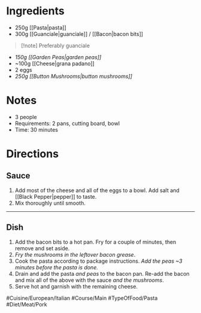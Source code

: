 # Ingredients
- 250g [[Pasta|pasta]]
- 300g [[Guanciale|guanciale]] / [[Bacon|bacon bits]]
> [!note] Preferably guanciale
- *150g [[Garden Peas|garden peas]]*
- ~100g [[Cheese|grana padano]]
- 2 eggs
- *250g [[Button Mushrooms|button mushrooms]]*

# Notes
- 3 people
- Requirements: 2 pans, cutting board, bowl
- Time: 30 minutes

#  Directions
## Sauce
1. Add most of the cheese and all of the eggs to a bowl. Add salt and [[Black Pepper|pepper]] to taste.
2. Mix thoroughly until smooth.
---
## Dish
1. Add the bacon bits to a hot pan. Fry for a couple of minutes, then remove and set aside.
2. *Fry the mushrooms in the leftover bacon grease*.
3. Cook the pasta according to package instructions. *Add the peas ~3 minutes before the pasta is done.*
4. Drain and add the pasta *and peas* to the bacon pan. Re-add the bacon and mix all of the above with the sauce *and the mushrooms*.
5. Serve hot and garnish with the remaining cheese.

#Cuisine/European/Italian #Course/Main #TypeOfFood/Pasta #Diet/Meat/Pork
